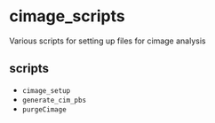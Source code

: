 # cimage_scripts
Various scripts for setting up files for cimage analysis

## scripts
* `cimage_setup`
* `generate_cim_pbs`
* `purgeCimage`

